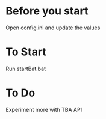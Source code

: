 # Before you start

Open config.ini and update the values

# To Start

Run startBat.bat

# To Do
Experiment more with TBA API